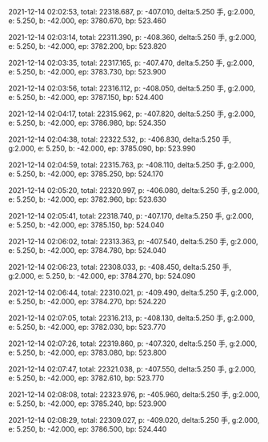 2021-12-14 02:02:53, total: 22318.687, p: -407.010, delta:5.250 手, g:2.000, e: 5.250, b: -42.000, ep: 3780.670, bp: 523.460

2021-12-14 02:03:14, total: 22311.390, p: -408.360, delta:5.250 手, g:2.000, e: 5.250, b: -42.000, ep: 3782.200, bp: 523.820

2021-12-14 02:03:35, total: 22317.165, p: -407.470, delta:5.250 手, g:2.000, e: 5.250, b: -42.000, ep: 3783.730, bp: 523.900

2021-12-14 02:03:56, total: 22316.112, p: -408.050, delta:5.250 手, g:2.000, e: 5.250, b: -42.000, ep: 3787.150, bp: 524.400

2021-12-14 02:04:17, total: 22315.962, p: -407.820, delta:5.250 手, g:2.000, e: 5.250, b: -42.000, ep: 3786.980, bp: 524.350

2021-12-14 02:04:38, total: 22322.532, p: -406.830, delta:5.250 手, g:2.000, e: 5.250, b: -42.000, ep: 3785.090, bp: 523.990

2021-12-14 02:04:59, total: 22315.763, p: -408.110, delta:5.250 手, g:2.000, e: 5.250, b: -42.000, ep: 3785.250, bp: 524.170

2021-12-14 02:05:20, total: 22320.997, p: -406.080, delta:5.250 手, g:2.000, e: 5.250, b: -42.000, ep: 3782.960, bp: 523.630

2021-12-14 02:05:41, total: 22318.740, p: -407.170, delta:5.250 手, g:2.000, e: 5.250, b: -42.000, ep: 3785.150, bp: 524.040

2021-12-14 02:06:02, total: 22313.363, p: -407.540, delta:5.250 手, g:2.000, e: 5.250, b: -42.000, ep: 3784.780, bp: 524.040

2021-12-14 02:06:23, total: 22308.033, p: -408.450, delta:5.250 手, g:2.000, e: 5.250, b: -42.000, ep: 3784.270, bp: 524.090

2021-12-14 02:06:44, total: 22310.021, p: -409.490, delta:5.250 手, g:2.000, e: 5.250, b: -42.000, ep: 3784.270, bp: 524.220

2021-12-14 02:07:05, total: 22316.213, p: -408.130, delta:5.250 手, g:2.000, e: 5.250, b: -42.000, ep: 3782.030, bp: 523.770

2021-12-14 02:07:26, total: 22319.860, p: -407.320, delta:5.250 手, g:2.000, e: 5.250, b: -42.000, ep: 3783.080, bp: 523.800

2021-12-14 02:07:47, total: 22321.038, p: -407.550, delta:5.250 手, g:2.000, e: 5.250, b: -42.000, ep: 3782.610, bp: 523.770

2021-12-14 02:08:08, total: 22323.976, p: -405.960, delta:5.250 手, g:2.000, e: 5.250, b: -42.000, ep: 3785.240, bp: 523.900

2021-12-14 02:08:29, total: 22309.027, p: -409.020, delta:5.250 手, g:2.000, e: 5.250, b: -42.000, ep: 3786.500, bp: 524.440